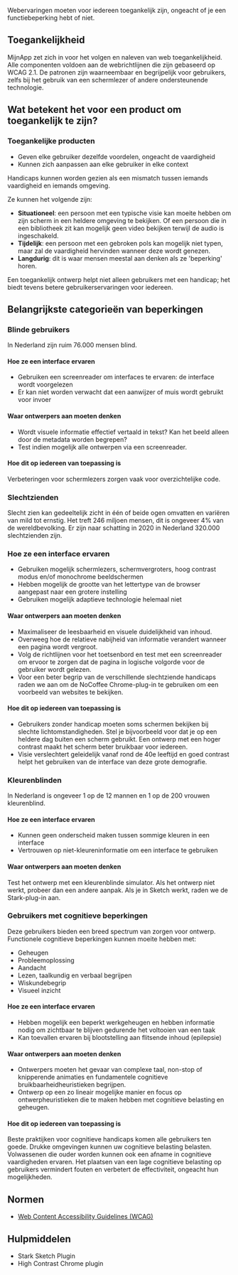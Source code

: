 Webervaringen moeten voor iedereen toegankelijk zijn, ongeacht of je een functiebeperking hebt of niet.

## Toegankelijkheid

MijnApp zet zich in voor het volgen en naleven van web toegankelijkheid. Alle componenten voldoen aan de webrichtlijnen die zijn gebaseerd op WCAG 2.1. De patronen zijn waarneembaar en begrijpelijk voor gebruikers, zelfs bij het gebruik van een schermlezer of andere ondersteunende technologie.

## Wat betekent het voor een product om toegankelijk te zijn?

### Toegankelijke producten

* Geven elke gebruiker dezelfde voordelen, ongeacht de vaardigheid
* Kunnen zich aanpassen aan elke gebruiker in elke context

Handicaps kunnen worden gezien als een mismatch tussen iemands vaardigheid en iemands omgeving.

Ze kunnen het volgende zijn:

* <b>Situationeel</b>: een persoon met een typische visie kan moeite hebben om zijn scherm in een heldere omgeving te bekijken. Of een persoon die in een bibliotheek zit kan mogelijk geen video bekijken terwijl de audio is ingeschakeld.
* <b>Tijdelijk</b>: een persoon met een gebroken pols kan mogelijk niet typen, maar zal de vaardigheid hervinden wanneer deze wordt genezen.
* <b>Langdurig</b>: dit is waar mensen meestal aan denken als ze 'beperking' horen.

Een toegankelijk ontwerp helpt niet alleen gebruikers met een handicap; het biedt tevens betere gebruikerservaringen voor iedereen.

## Belangrijkste categorieën van beperkingen

### Blinde gebruikers
In Nederland zijn ruim 76.000 mensen blind.

#### Hoe ze een interface ervaren

* Gebruiken een screenreader om interfaces te ervaren: de interface wordt voorgelezen
* Er kan niet worden verwacht dat een aanwijzer of muis wordt gebruikt voor invoer

#### Waar ontwerpers aan moeten denken

* Wordt visuele informatie effectief vertaald in tekst? Kan het beeld alleen door de metadata worden begrepen?
* Test indien mogelijk alle ontwerpen via een screenreader.

#### Hoe dit op iedereen van toepassing is

Verbeteringen voor schermlezers zorgen vaak voor overzichtelijke code.

### Slechtzienden

Slecht zien kan gedeeltelijk zicht in één of beide ogen omvatten en variëren van mild tot ernstig. Het treft 246 miljoen mensen, dit is ongeveer 4% van de wereldbevolking. Er zijn naar schatting in 2020 in Nederland 320.000 slechtzienden zijn.

### Hoe ze een interface ervaren

* Gebruiken mogelijk schermlezers, schermvergroters, hoog contrast modus en/of monochrome beeldschermen
* Hebben mogelijk de grootte van het lettertype van de browser aangepast naar een grotere instelling
* Gebruiken mogelijk adaptieve technologie helemaal niet

#### Waar ontwerpers aan moeten denken

* Maximaliseer de leesbaarheid en visuele duidelijkheid van inhoud.
* Overweeg hoe de relatieve nabijheid van informatie verandert wanneer een pagina wordt vergroot.
* Volg de richtlijnen voor het toetsenbord en test met een screenreader om ervoor te zorgen dat de pagina in logische volgorde voor de gebruiker wordt gelezen.
* Voor een beter begrip van de verschillende slechtziende handicaps raden we aan om de NoCoffee Chrome-plug-in te gebruiken om een ​​voorbeeld van websites te bekijken.

#### Hoe dit op iedereen van toepassing is

* Gebruikers zonder handicap moeten soms schermen bekijken bij slechte lichtomstandigheden. Stel je bijvoorbeeld voor dat je op een heldere dag buiten een scherm gebruikt. Een ontwerp met een hoger contrast maakt het scherm beter bruikbaar voor iedereen.
* Visie verslechtert geleidelijk vanaf rond de 40e leeftijd en goed contrast helpt het gebruiken van de interface van deze grote demografie.

### Kleurenblinden
In Nederland is ongeveer 1 op de 12 mannen en 1 op de 200 vrouwen kleurenblind.

#### Hoe ze een interface ervaren

* Kunnen geen onderscheid maken tussen sommige kleuren in een interface
* Vertrouwen op niet-kleureninformatie om een interface te gebruiken

#### Waar ontwerpers aan moeten denken

Test het ontwerp met een kleurenblinde simulator. Als het ontwerp niet werkt, probeer dan een andere aanpak. Als je in Sketch werkt, raden we de Stark-plug-in aan.

### Gebruikers met cognitieve beperkingen

Deze gebruikers bieden een breed spectrum van zorgen voor ontwerp. Functionele cognitieve beperkingen kunnen moeite hebben met:

* Geheugen
* Probleemoplossing
* Aandacht
* Lezen, taalkundig en verbaal begrijpen
* Wiskundebegrip
* Visueel inzicht

#### Hoe ze een interface ervaren

* Hebben mogelijk een beperkt werkgeheugen en hebben informatie nodig om zichtbaar te blijven gedurende het voltooien van een taak
* Kan toevallen ervaren bij blootstelling aan flitsende inhoud (epilepsie)

#### Waar ontwerpers aan moeten denken

* Ontwerpers moeten het gevaar van complexe taal, non-stop of knipperende animaties en fundamentele cognitieve bruikbaarheidheuristieken begrijpen.
* Ontwerp op een zo lineair mogelijke manier en focus op ontwerpheuristieken die te maken hebben met cognitieve belasting en geheugen.

#### Hoe dit op iedereen van toepassing is

Beste praktijken voor cognitieve handicaps komen alle gebruikers ten goede. Drukke omgevingen kunnen uw cognitieve belasting belasten. Volwassenen die ouder worden kunnen ook een afname in cognitieve vaardigheden ervaren. Het plaatsen van een lage cognitieve belasting op gebruikers vermindert fouten en verbetert de effectiviteit, ongeacht hun mogelijkheden.

## Normen

* [Web Content Accessibility Guidelines (WCAG)](https://www.w3.org/TR/WCAG21/)

## Hulpmiddelen

* Stark Sketch Plugin
* High Contrast Chrome plugin

